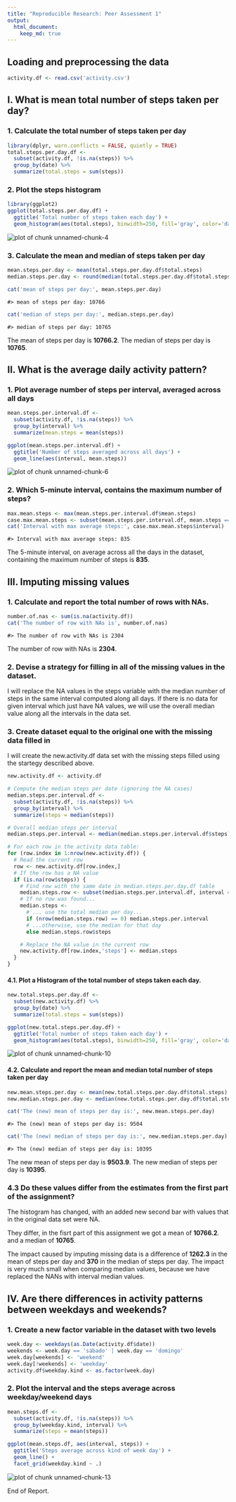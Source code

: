 ```yaml
---
title: "Reproducible Research: Peer Assessment 1"
output: 
  html_document:
    keep_md: true
---
```





## Loading and preprocessing the data

```r
activity.df <- read.csv('activity.csv')
```



## I. What is mean total number of steps taken per day?

### 1. Calculate the total number of steps taken per day


```r
library(dplyr, warn.conflicts = FALSE, quietly = TRUE)
total.steps.per.day.df <-
  subset(activity.df, !is.na(steps)) %>%
  group_by(date) %>%
  summarize(total.steps = sum(steps))
```

### 2. Plot the steps histogram


```r
library(ggplot2)
ggplot(total.steps.per.day.df) +
  ggtitle('Total number of steps taken each day') +
  geom_histogram(aes(total.steps), binwidth=250, fill='gray', color='darkgreen')
```

![plot of chunk unnamed-chunk-4](figure/unnamed-chunk-4-1.png) 

### 3. Calculate the mean and median of steps taken per day


```r
mean.steps.per.day <- mean(total.steps.per.day.df$total.steps)
median.steps.per.day <- round(median(total.steps.per.day.df$total.steps))

cat('mean of steps per day:', mean.steps.per.day)
```

```
#> mean of steps per day: 10766
```

```r
cat('median of steps per day:', median.steps.per.day)
```

```
#> median of steps per day: 10765
```

The mean of steps per day is **10766.2**.
The median of steps per day is **10765**.

## II. What is the average daily activity pattern?

### 1. Plot average number of steps per interval, averaged across all days


```r
mean.steps.per.interval.df <-
  subset(activity.df, !is.na(steps)) %>%
  group_by(interval) %>%
  summarize(mean.steps = mean(steps))

ggplot(mean.steps.per.interval.df) +
  ggtitle('Number of steps averaged across all days') +
  geom_line(aes(interval, mean.steps))
```

![plot of chunk unnamed-chunk-6](figure/unnamed-chunk-6-1.png) 

### 2. Which 5-minute interval, contains the maximum number of steps?


```r
max.mean.steps <- max(mean.steps.per.interval.df$mean.steps)
case.max.mean.steps <- subset(mean.steps.per.interval.df, mean.steps == max.mean.steps)
cat('Interval with max average steps:', case.max.mean.steps$interval)
```

```
#> Interval with max average steps: 835
```

The 5-minute interval, on average across all the days in the dataset, containing the maximum number of steps is **835**.

## III. Imputing missing values

### 1. Calculate and report the total number of rows with NAs.


```r
number.of.nas <- sum(is.na(activity.df))
cat('The number of row with NAs is', number.of.nas)
```

```
#> The number of row with NAs is 2304
```

The number of row with NAs is **2304**.

### 2. Devise a strategy for filling in all of the missing values in the dataset.

I will replace the NA values in the steps variable with the median number of steps in the same interval computed along all days. If there is no data for given interval which just have NA values, we will use the overall median value along all the intervals in the data set.

### 3. Create dataset equal to the original one with the missing data filled in

I will create the new.activity.df data set with the missing steps filled using the startegy described above.


```r
new.activity.df <- activity.df

# Compute the median steps per date (ignoring the NA cases)
median.steps.per.interval.df <-
  subset(activity.df, !is.na(steps)) %>%
  group_by(interval) %>%
  summarize(steps = median(steps))

# Overall median steps per interval
median.steps.per.interval <- median(median.steps.per.interval.df$steps)

# For each row in the activity data table:
for (row.index in 1:nrow(new.activity.df)) {
  # Read the current row
  row <- new.activity.df[row.index,]
  # If the row has a NA value
  if (is.na(row$steps)) {
    # Find row with the same date in median.steps.per.day.df table
    median.steps.row <- subset(median.steps.per.interval.df, interval == row$interval)
    # If no row was found...
    median.steps <-
      # ... use the total median per day...
      if (nrow(median.steps.row) == 0) median.steps.per.interval
      # ...otherwise, use the median for that day
      else median.steps.row$steps

    # Replace the NA value in the current row
    new.activity.df[row.index,'steps'] <- median.steps
  }
}
```

#### 4.1. Plot a  Histogram of the total number of steps taken each day.


```r
new.total.steps.per.day.df <-
  subset(new.activity.df) %>%
  group_by(date) %>%
  summarize(total.steps = sum(steps))

ggplot(new.total.steps.per.day.df) +  
  ggtitle('Total number of steps taken each day') +
  geom_histogram(aes(total.steps), binwidth=250, fill='gray', color='darkgreen')
```

![plot of chunk unnamed-chunk-10](figure/unnamed-chunk-10-1.png) 


#### 4.2. Calculate and report the mean and median total number of steps taken per day


```r
new.mean.steps.per.day <- mean(new.total.steps.per.day.df$total.steps)
new.median.steps.per.day <- median(new.total.steps.per.day.df$total.steps)

cat('The (new) mean of steps per day is:', new.mean.steps.per.day)
```

```
#> The (new) mean of steps per day is: 9504
```

```r
cat('The (new) median of steps per day is:', new.median.steps.per.day)
```

```
#> The (new) median of steps per day is: 10395
```

The new mean of steps per day is **9503.9**.
The new median of steps per day is **10395**.

### 4.3 Do these values differ from the estimates from the first part of the assignment?

The histogram has changed, with an added new second bar with values that in the original data set were NA.

They differ, in the fisrt part of this assignment we got a mean of **10766.2**.
and a median of **10765**. 

The impact caused by imputing missing data is a difference of **1262.3** in the mean of steps per day and **370** in the median of steps per day. The impact is very much small when comparing median values, because we have replaced the NANs with interval median values.

## IV. Are there differences in activity patterns between weekdays and weekends?

### 1. Create a new factor variable in the dataset with two levels


```r
week.day <- weekdays(as.Date(activity.df$date))
weekends <- week.day == 'sábado' | week.day == 'domingo'
week.day[weekends] <- 'weekend'
week.day[!weekends] <- 'weekday'
activity.df$weekday.kind <- as.factor(week.day)
```

### 2. Plot the interval and the steps average across weekday/weekend days


```r
mean.steps.df <-
  subset(activity.df, !is.na(steps)) %>%
  group_by(weekday.kind, interval) %>%
  summarize(steps = mean(steps))

ggplot(mean.steps.df, aes(interval, steps)) +
  ggtitle('Steps average across kind of week day') +
  geom_line() +
  facet_grid(weekday.kind ~ .)
```

![plot of chunk unnamed-chunk-13](figure/unnamed-chunk-13-1.png) 

End of Report.
